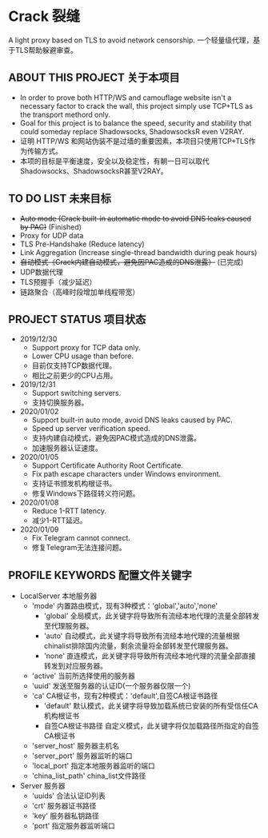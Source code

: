 # Crack 裂缝
A light proxy based on TLS to avoid network censorship.
一个轻量级代理，基于TLS帮助躲避审查。
## ABOUT THIS PROJECT 关于本项目
* In order to prove both HTTP/WS and camouflage website isn't a necessary factor to crack the wall, this project simply use TCP+TLS as the transport methord only.
* Goal for this project is to balance the speed, security and stability that could someday replace Shadowsocks, ShadowsocksR even V2RAY.
* 证明 HTTP/WS 和网站伪装不是过墙的重要因素，本项目只使用TCP+TLS作为传输方式。
* 本项的目标是平衡速度，安全以及稳定性，有朝一日可以取代Shadowsocks、ShadowsocksR甚至V2RAY。
## TO DO LIST 未来目标
* ~~Auto mode (Crack built-in automatic mode to avoid DNS leaks caused by PAC)~~ (Finished)
* Proxy for UDP data
* TLS Pre-Handshake (Reduce latency)
* Link Aggregation (Increase single-thread bandwidth during peak hours)
* ~~自动模式（Crack内建自动模式，避免因PAC造成的DNS泄露）~~ (已完成)
* UDP数据代理
* TLS预握手（减少延迟）
* 链路聚合（高峰时段增加单线程带宽）
## PROJECT STATUS 项目状态
* 2019/12/30
  * Support proxy for TCP data only.
  * Lower CPU usage than before.
  * 目前仅支持TCP数据代理。
  * 相比之前更少的CPU占用。
* 2019/12/31
  * Support switching servers.
  * 支持切换服务器。
* 2020/01/02
  * Support built-in auto mode, avoid DNS leaks caused by PAC.
  * Speed up server verification speed.
  * 支持内建自动模式，避免因PAC模式造成的DNS泄露。
  * 加速服务器认证速度。
* 2020/01/05
  * Support Certificate Authority Root Certificate.
  * Fix path escape characters under Windows environment.
  * 支持证书颁发机构根证书。
  * 修复Windows下路径转义符问题。
* 2020/01/08
  * Reduce 1-RTT latency.
  * 减少1-RTT延迟。
* 2020/01/09
  * Fix Telegram cannot connect.
  * 修复Telegram无法连接问题。
## PROFILE KEYWORDS 配置文件关键字
* LocalServer 本地服务器
  * 'mode' 内置路由模式，现有3种模式：'global','auto','none'
    * 'global' 全局模式，此关键字将导致所有流经本地代理的流量全部转发至代理服务器。
    * 'auto' 自动模式，此关键字将导致所有流经本地代理的流量根据chinalist排除国内流量，剩余流量将全部转发至代理服务器。
    * 'none' 直连模式，此关键字将导致所有流经本地代理的流量全部直接转发到对应服务器。
  * 'active' 当前所选择使用的服务器
  * 'uuid' 发送至服务器的认证ID(一个服务器仅限一个)
  * 'ca' CA根证书，现有2种模式：'default',自签CA根证书路径
    * 'default' 默认模式，此关键字将导致加载系统已安装的所有受信任CA机构根证书
    * 自签CA根证书路径 自定义模式，此关键字将仅加载路径所指定的自签CA根证书
  * 'server_host' 服务器主机名
  * 'server_port' 服务器监听的端口
  * 'local_port' 指定本地服务器监听的端口
  * 'china_list_path' china_list文件路径
* Server 服务器
  * 'uuids' 合法认证ID列表
  * 'crt' 服务器证书路径
  * 'key' 服务器私钥路径
  * 'port' 指定服务器监听端口
